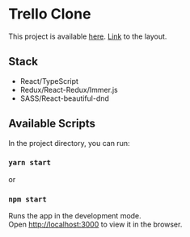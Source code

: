 # Trello Clone

This project is available [here](https://github.com/facebook/create-react-app).
[Link](https://www.figma.com/file/GRQn8carvWJVsKJeWmIX6Pbr/Kanban?node-id=13%3A300) to the layout.

## Stack

- React/TypeScript
- Redux/React-Redux/Immer.js
- SASS/React-beautiful-dnd

## Available Scripts

In the project directory, you can run:

### `yarn start`

or

### `npm start`

Runs the app in the development mode.\
Open [http://localhost:3000](http://localhost:3000) to view it in the browser.
